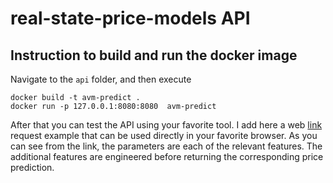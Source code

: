 # real-state-price-models API

## Instruction to build and run the docker image

Navigate to the `api` folder, and then execute

```
docker build -t avm-predict .
docker run -p 127.0.0.1:8080:8080  avm-predict
```

After that you can test the API using your favorite tool. I add here a web
[link](http://127.0.0.1:8080/predict?offering_type_id=1&bedroom_id=3&bathroom_id=4&property_sqft=1794&property_cheques=1&meta_valid_from_dts=2018-10-27%2017%3A36%3A30&meta_valid_to_dts=2018-11-20%2011%3A33%3A25&coordinates_lat=%2025.0603&coordinates_lon=55.1793)
request example that can be used directly in your favorite browser. As you
can see from the link, the parameters are each of the relevant features. The
additional features are engineered before returning the corresponding price
prediction.



